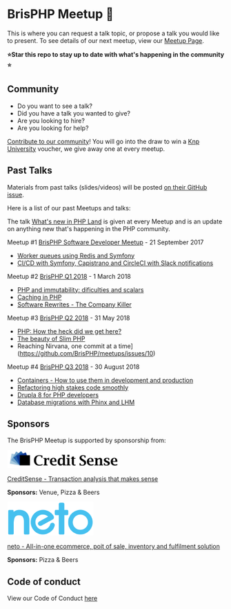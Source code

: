 # BrisPHP Meetup 🐘

This is where you can request a talk topic, or propose a talk you would like to present. To see details of our next meetup, view our [Meetup Page](https://www.meetup.com/BrisPHP/).

**⭐️Star this repo to stay up to date with what's happening in the community ⭐️**

## Community

* Do you want to see a talk? 
* Did you have a talk you wanted to give?
* Are you looking to hire?
* Are you looking for help?

[Contribute to our community](https://github.com/BrisPHP/meetups/issues/new)! You will go into the draw to win a [Knp University](https://knpuniversity.com/) voucher, we give away one at every meetup.


## Past Talks

Materials from past talks (slides/videos) will be posted [on their GitHub issue](https://github.com/BrisPHP/meetups/issues?utf8=%E2%9C%93&q=is%3Aissue+label%3A%22Talk+Finalised%22+).

Here is a list of our past Meetups and talks:

The talk [What's new in PHP Land](https://github.com/BrisPHP/meetups/issues/9) is given at every Meetup and is an update on anything new
that's happening in the PHP community.

Meetup #1 [BrisPHP Software Developer Meetup](https://www.meetup.com/BrisPHP/events/242784188/) - 21 September 2017
- [Worker queues using Redis and Symfony](https://github.com/BrisPHP/meetups/issues/1)
- [CI/CD with Symfony, Capistrano and CircleCI with Slack notifications](https://github.com/BrisPHP/meetups/issues/2)

Meetup #2 [BrisPHP Q1 2018](https://www.meetup.com/BrisPHP/events/247341104/) - 1 March 2018
- [PHP and immutability: dificulties and scalars](https://github.com/BrisPHP/meetups/issues/7)
- [Caching in PHP](https://github.com/BrisPHP/meetups/issues/3)
- [Software Rewrites - The Company Killer](https://github.com/BrisPHP/meetups/issues/4)

Meetup #3 [BrisPHP Q2 2018](https://www.meetup.com/BrisPHP/events/250153519/) - 31 May 2018
- [PHP: How the heck did we get here?](https://github.com/BrisPHP/meetups/issues/8)
- [The beauty of Slim PHP](https://github.com/BrisPHP/meetups/issues/4)
- Reaching Nirvana, one commit at a time](https://github.com/BrisPHP/meetups/issues/10)

Meetup #4 [BrisPHP Q3 2018](https://www.meetup.com/BrisPHP/events/253361238/) - 30 August 2018
- [Containers - How to use them in development and production](https://github.com/BrisPHP/meetups/issues/14)
- [Refactoring high stakes code smoothly](https://github.com/BrisPHP/meetups/issues/12)
- [Drupla 8 for PHP developers](https://github.com/BrisPHP/meetups/issues/15)
- [Database migrations with Phinx and LHM](https://github.com/BrisPHP/meetups/issues/17)


## Sponsors

The BrisPHP Meetup is supported by sponsorship from:

![CreditSense](./images/creditsense.png)

[CreditSense - Transaction analysis that makes sense](https://creditsense.com.au/)

**Sponsors:** Venue, Pizza & Beers

<img src="/images/neto-logo.svg?sanitize=true" alt="neto" width="200">

[neto - All-in-one ecommerce, poit of sale, inventory and fulfilment solution](https://www.neto.com.au/)

**Sponsors:** Pizza & Beers

## Code of conduct

View our Code of Conduct [here](./code-of-conduct.md)

